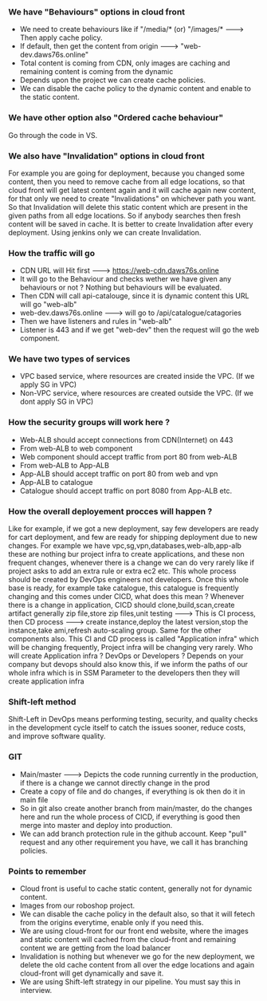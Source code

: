 ### We have "Behaviours" options in cloud front
- We need to create behaviours like if "/media/* (or) "/images/* ---> Then apply cache policy.
- If default, then get the content from origin ---> "web-dev.daws76s.online"
- Total content is coming from CDN, only images are caching and remaining content is coming from the dynamic 
- Depends upon the project we can create cache policies.
- We can disable the cache policy to the dynamic content and enable to the static content.

### We have other option also "Ordered cache behaviour"
Go through the code in VS.

### We also have "Invalidation" options in cloud front
For example you are going for deployment, because you changed some content, then you need to remove cache from all edge locations, so that cloud front will get latest content again and it will cache again new content, for that only we need to create "Invalidations" on whichever path you want. So that Invalidation will delete this static content which are present in the given paths from all edge locations. So if anybody searches then fresh content will be saved in cache. It is better to create Invalidation after every deployment. Using jenkins only we can create Invalidation.

### How the traffic will go 
- CDN URL will Hit first ---> https://web-cdn.daws76s.online
- It will go to the Behaviour and checks wether we have given any behaviours or not ? Nothing but behaviours
  will be evaluated.
- Then CDN will call api-catalouge, since it is dynamic content this URL will go "web-alb"
- web-dev.daws76s.online ---> will go to /api/catalogue/catagories
- Then we have listeners and rules in "web-alb"
- Listener is 443 and if we get "web-dev" then the request will go the web component.

### We have two types of services 
- VPC based service, where resources are created inside the VPC. (If we apply SG in VPC)
- Non-VPC service, where resources are created outside the VPC. (If we dont apply SG in VPC)

### How the security groups will work here ?
- Web-ALB should accept connections from CDN(Internet) on 443
- From web-ALB to web component
- Web component should accept traffic from port 80 from web-ALB
- From web-ALB to App-ALB
- App-ALB should accept traffic on port 80 from web and vpn
- App-ALB to catalogue
- Catalogue should accept traffic on port 8080 from App-ALB etc. 

### How the overall deployement procces will happen ?
Like for example, if we got a new deployment, say few developers are ready for cart deployment, and few are ready for shipping deployment due to new changes. For example we have vpc,sg,vpn,databases,web-alb,app-alb these are nothing bur project infra to create applications, and these non frequent changes, whenever there is a change we can do very rarely like if project asks to add an extra rule or extra ec2 etc. This whole process should be created by DevOps engineers not developers. Once this whole base is ready, for example take catalogue, this catalogue is frequently changing and this comes under CICD, what does this mean ? Whenever there is a change in application, CICD should clone,build,scan,create artifact generally zip file,store zip files,unit testing ---> This is CI process, then CD process ---> create instance,deploy the latest version,stop the instance,take ami,refresh auto-scaling group. Same for the other components also. This CI and CD process is called "Application infra" which will be changing frequently, Project infra will be changing very rarely. Who will create Application infra ? DevOps or Developers ? Depends on your company but devops should also know this, if we inform the paths of our whole infra which is in SSM Parameter to the developers then they will create application infra

### Shift-left method
Shift-Left in DevOps means performing testing, security, and quality checks in the development cycle itself to catch the issues sooner, reduce costs, and improve software quality.

### GIT
- Main/master ---> Depicts the code running currently in the production, if there is a change we cannot
  directly change in the prod
- Create a copy of file and do changes, if everything is ok then do it in main file
- So in git also create another branch from main/master, do the changes here and run the whole process of
  CICD, if everything is good then merge into master and deploy into production.
- We can add branch protection rule in the github account. Keep "pull" request and any other requirement you
  have, we call it has branching policies.

### Points to remember
- Cloud front is useful to cache static content, generally not for dynamic content.
- Images from our roboshop project.
- We can disable the cache policy in the default also, so that it will fetech from the origins everytime,
  enable only if you need this.
- We are using cloud-front for our front end website, where the images and static content will cached from the
  cloud-front and remaining content we are getting from the load balancer
- Invalidation is nothing but whenever we go for the new deployment, we delete the old cache content from all
  over the edge locations and again cloud-front will get dynamically and save it.
- We are using Shift-left strategy in our pipeline. You must say this in interview.
